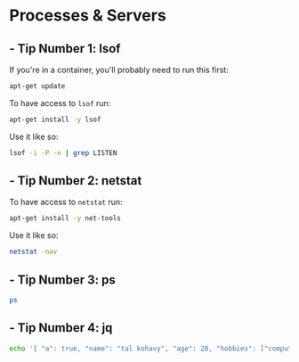 # Processes & Servers

## - Tip Number 1: lsof

If you're in a container, you'll probably need to run this first:

```bash
apt-get update
```

To have access to `lsof` run:

```bash
apt-get install -y lsof
```

Use it like so:

```bash
lsof -i -P -n | grep LISTEN
```

## - Tip Number 2: netstat

To have access to `netstat` run:

```bash
apt-get install -y net-tools
```

Use it like so:

```bash
netstat -nav
```

## - Tip Number 3: ps

```bash
ps
```

## - Tip Number 4: jq

```bash
echo '{ "a": true, "name": "tal kohavy", "age": 28, "hobbies": ["computers", "sports"], "agent": null }' | jq
```
